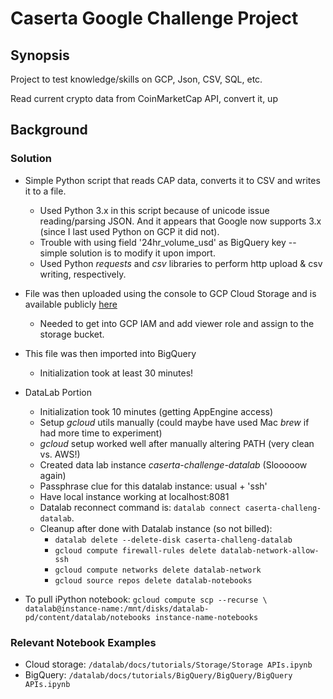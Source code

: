 # Caserta Google Challenge Project

## Synopsis

Project to test knowledge/skills on GCP, Json, CSV, SQL, etc.

Read current crypto data from CoinMarketCap API, convert it, up

## Background

### Solution

* Simple Python script that reads CAP data, converts it to CSV and writes it to a file.
    * Used Python 3.x in this script because of unicode issue reading/parsing JSON. And it appears that Google 
now supports 3.x (since I last used Python on GCP it did not).
    * Trouble with using field '24hr_volume_usd' as BigQuery key -- simple solution is to modify it upon import.
    * Used Python *requests* and *csv* libraries to perform http upload & csv writing, respectively.
* File was then uploaded using the console to GCP Cloud Storage and is available publicly 
[here](https://console.cloud.google.com/storage/browser/caserta_gcp_challenge?project=sage-webbing-197320)
    * Needed to get into GCP IAM and add viewer role and assign to the storage bucket.
* This file was then imported into BigQuery
    * Initialization took at least 30 minutes!
* DataLab Portion
    * Initialization took 10 minutes (getting AppEngine access)
    * Setup *gcloud* utils manually (could maybe have used Mac *brew* if had more time to experiment)
    * *gcloud* setup worked well after manually altering PATH (very clean vs. AWS!)
    * Created data lab instance *caserta-challenge-datalab* (Slooooow again)
    * Passphrase clue for this datalab instance: usual + 'ssh'
    * Have local instance working at localhost:8081
    * Datalab reconnect command is: `datalab connect caserta-challeng-datalab`.
    * Cleanup after done with Datalab instance (so not billed):
        * `datalab delete --delete-disk caserta-challeng-datalab`
        * `gcloud compute firewall-rules delete datalab-network-allow-ssh`
        * `gcloud compute networks delete datalab-network`
        * `gcloud source repos delete datalab-notebooks`
    
* To pull iPython notebook: `gcloud compute scp --recurse \
datalab@instance-name:/mnt/disks/datalab-pd/content/datalab/notebooks instance-name-notebooks`

### Relevant Notebook Examples
* Cloud storage: `/datalab/docs/tutorials/Storage/Storage APIs.ipynb`
* BigQuery: `/datalab/docs/tutorials/BigQuery/BigQuery/BigQuery APIs.ipynb`
